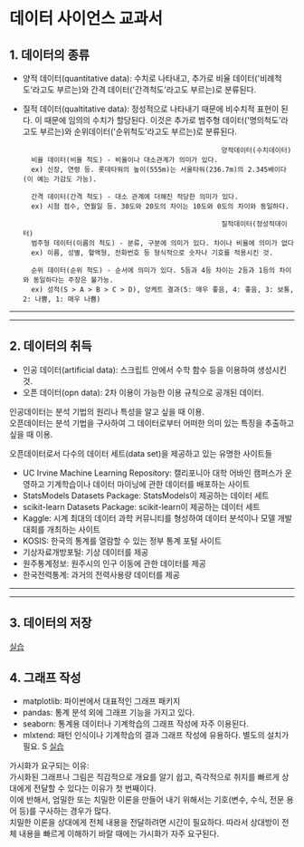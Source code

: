 # 데이터 사이언스 교과서

## 1. 데이터의 종류
- 양적 데이터(quantitative data): 수치로 나타내고, 추가로 비율 데이터('비례척도'라고도 부르는)와 간격 데이터('간격척도'라고도 부르는)로 분류된다.  
- 질적 데이터(qualtitative data): 정성적으로 나타내기 때문에 비수치적 표현이 된다. 이 때문에 임의의 수치가 할당된다. 이것은 추가로 범주형 데이터('명의척도'라고도 부르는)와 순위데이터('순위척도'라고도 부르는)로 분류된다.

                                                       양적데이터(수치데이터)
        비율 데이터(비율 척도) - 비율이나 대소관계가 의미가 있다. 
        ex) 신장, 연령 등. 롯데타워의 높이(555m)는 서울타워(236.7m)의 2.345배이다(이 예는 가감도 가능).

        간격 데이터(간격 척도) - 대소 관계에 더해진 적당한 의미가 있다.
        ex) 시험 점수, 연월일 등. 30도와 20도의 차이는 10도와 0도의 차이와 동일하다.

                                                       질적데이터(정성적데이터)
        범주형 데이터(이름의 척도) - 분류, 구분에 의미가 있다. 차이나 비율에 의미가 없다
        ex) 이름, 성별, 혈액형, 전화번호 등 형식적으로 숫자나 기호를 적용시킨 것.

        순위 데이터(순위 척도) - 순서에 의미가 있다. 5등과 4등 차이는 2등과 1등의 차이와 동일하다는 주장은 불가능.
        ex) 성적(S > A > B > C > D), 앙케트 결과(5: 매우 좋음, 4: 좋음, 3: 보통, 2: 나쁨, 1: 매우 나쁨)
---
---
## 2. 데이터의 취득
- 인공 데이터(artificial data): 스크립트 안에서 수학 함수 등을 이용하여 생성시킨 것.
- 오픈 데이터(opn data): 2차 이용이 가능한 이용 규칙으로 공개된 데이터.

인공데이터는 분석 기법의 원리나 특성을 알고 싶을 때 이용.  
오픈데이터는 분석 기법을 구사하여 그 데이터로부터 어떠한 의미 있는 특징을 추출하고 싶을 때 이용.  

오픈데이터로서 다수의 데이터 세트(data set)을 제공하고 있는 유명한 사이트들  
- UC Irvine Machine Learning Repository: 캘리포니아 대학 어바인 캠퍼스가 운영하고 기계학습이나 데이터 마이닝에 관한 데이터를 배포하는 사이트
- StatsModels Datasets Package: StatsModels이 제공하는 데이터 세트
- scikit-learn Datasets Package: scikit-learn이 제공하는 데이터 세트
- Kaggle: 시계 최대의 데이터 과학 커뮤니티를 형성하여 데이터 분석이나 모델 개발 대회를 개최하는 사이트
- KOSIS: 한국의 통계를 열람할 수 있는 정부 통계 포털 사이트
- 기상자료개방포털: 기상 데이터를 제공
- 원주통계정보: 원주시의 인구 이동에 관한 데이터를 제공
- 한국전력통계: 과거의 전력사용량 데이터를 제공

---
---
## 3. 데이터의 저장
[실습]()

## 4. 그래프 작성
- matplotlib: 파이썬에서 대표적인 그래프 패키지
- pandas: 통계 분석 외에 그래프 기능을 가지고 있다.
- seaborn: 통계용 데이터나 기계학습의 그래프 작성에 자주 이용된다.
- mlxtend: 패턴 인식이나 기계학습의 결과 그래프 작성에 유용하다. 별도의 설치가 필요.  S
[실습]()

가시화가 요구되는 이유:  
가시화된 그래프나 그림은 직감적으로 개요를 알기 쉽고, 즉각적으로 취지를 빠르게 상대에게 전달할 수 있다는 이유가 첫 번째이다.  
이에 반해서, 엄밀한 또는 치밀한 이론을 만들어 내기 위해서는 기호(변수, 수식, 전문 용어 등)를 구사하는 경우가 많다.  
치밀한 이론을 상대에게 전체 내용을 전달하려면 시간이 필요하다. 따라서 상대방이 전체 내용을 빠르게 이해하기 바랄 때에는 가시화가 자주 요구된다.  
